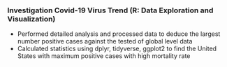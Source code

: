 ### Investigation Covid-19 Virus Trend (R: Data Exploration and Visualization)

* Performed detailed analysis and processed data to deduce the largest number positive cases against the tested of global level data
* Calculated statistics using dplyr, tidyverse, ggplot2 to find the United States with maximum positive cases with high mortality rate
